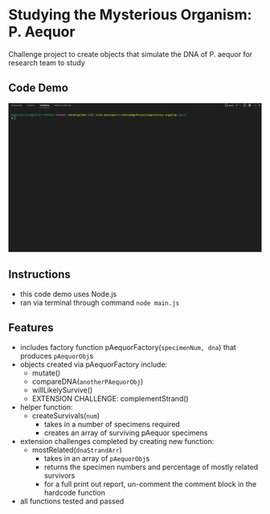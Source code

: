 # Studying the Mysterious Organism: P. Aequor
Challenge project to create objects that simulate the DNA of P. aequor for research team to study

## Code Demo
<kbd><img src="code-demo.gif" alt="mysterious organism code demo gif"></kbd>

## Instructions
* this code demo uses Node.js
* ran via terminal through command `node main.js` 

## Features
* includes factory function pAequorFactory(`specimenNum, dna`) that produces `pAequorObj`s
* objects created via pAequorFactory include:
    * mutate()
    * compareDNA(`anotherPAequorObj`)
    * willLikelySurvive()
    * EXTENSION CHALLENGE: complementStrand()
* helper function:
    * createSurvivals(`num`) 
        * takes in a number of specimens required
        * creates an array of surviving pAequor specimens
* extension challenges completed by creating new function:
    * mostRelated(`dnaStrandArr`)
        * takes in an array of `pAequorObj`s
        * returns the specimen numbers and percentage of mostly related survivors
        * for a full print out report, un-comment the comment block in the hardcode function
* all functions tested and passed